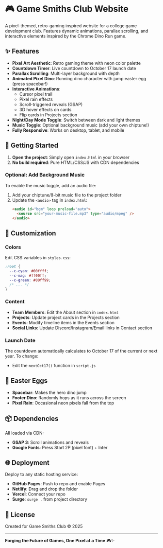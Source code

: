 # 🎮 Game Smiths Club Website

A pixel-themed, retro-gaming inspired website for a college game development club. Features dynamic animations, parallax scrolling, and interactive elements inspired by the Chrome Dino Run game.

## ✨ Features

- **Pixel Art Aesthetic**: Retro gaming theme with neon color palette
- **Countdown Timer**: Live countdown to October 17 launch date
- **Parallax Scrolling**: Multi-layer background with depth
- **Animated Pixel Dino**: Running dino character with jump easter egg (press spacebar!)
- **Interactive Animations**: 
  - Cursor pixel trail
  - Pixel rain effects
  - Scroll-triggered reveals (GSAP)
  - 3D hover effects on cards
  - Flip cards in Projects section
- **Night/Day Mode Toggle**: Switch between dark and light themes
- **Music Toggle**: Optional background music (add your own chiptune!)
- **Fully Responsive**: Works on desktop, tablet, and mobile

## 🚀 Getting Started

1. **Open the project**: Simply open `index.html` in your browser
2. **No build required**: Pure HTML/CSS/JS with CDN dependencies

### Optional: Add Background Music
To enable the music toggle, add an audio file:
1. Add your chiptune/8-bit music file to the project folder
2. Update the `<audio>` tag in `index.html`:
   ```html
   <audio id="bgm" loop preload="auto">
     <source src="your-music-file.mp3" type="audio/mpeg" />
   </audio>
   ```

## 🎨 Customization

### Colors
Edit CSS variables in `styles.css`:
```css
:root {
  --c-cyan: #00ffff;
  --c-mag: #ff00ff;
  --c-green: #00ff99;
  /* ... */
}
```

### Content
- **Team Members**: Edit the About section in `index.html`
- **Projects**: Update project cards in the Projects section
- **Events**: Modify timeline items in the Events section
- **Social Links**: Update Discord/Instagram/Email links in Contact section

### Launch Date
The countdown automatically calculates to October 17 of the current or next year. To change:
- Edit the `nextOct17()` function in `script.js`

## 🎯 Easter Eggs

- **Spacebar**: Makes the hero dino jump
- **Footer Dino**: Randomly hops as it runs across the screen
- **Pixel Rain**: Occasional neon pixels fall from the top

## 📦 Dependencies

All loaded via CDN:
- **GSAP 3**: Scroll animations and reveals
- **Google Fonts**: Press Start 2P (pixel font) + Inter

## 🌐 Deployment

Deploy to any static hosting service:
- **GitHub Pages**: Push to repo and enable Pages
- **Netlify**: Drag and drop the folder
- **Vercel**: Connect your repo
- **Surge**: `surge .` from project directory

## 📝 License

Created for Game Smiths Club © 2025

---

**Forging the Future of Games, One Pixel at a Time** 🎮✨
